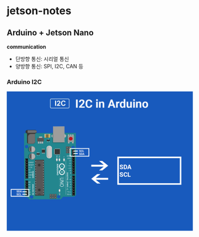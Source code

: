 # jetson-notes

## Arduino + Jetson Nano

**communication**
- 단방향 통신: 시리얼 통신
- 양방향 통신: SPI, I2C, CAN 등


### Arduino I2C

<img src="./images/arduino_i2c.png" width="600">

